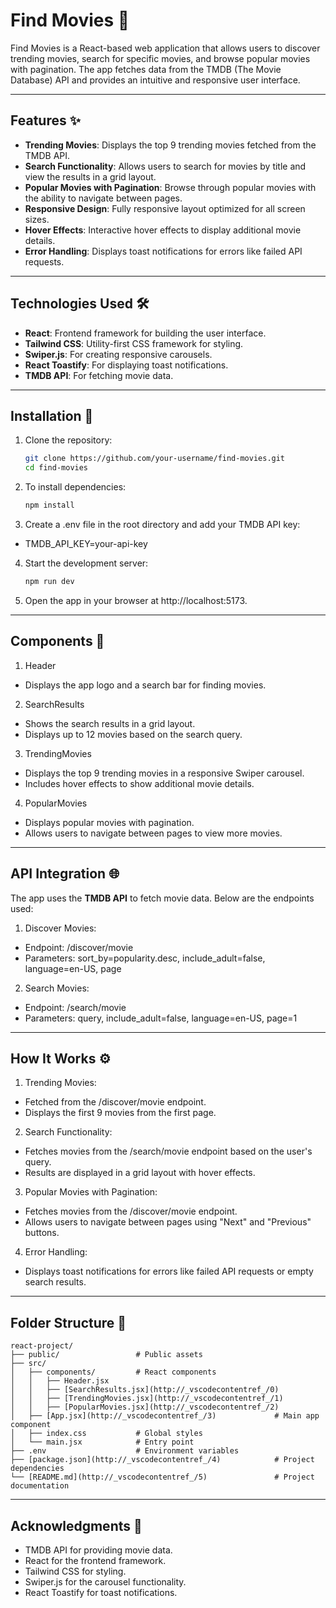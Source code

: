# Find Movies 🎥

Find Movies is a React-based web application that allows users to discover trending movies, search for specific movies, and browse popular movies with pagination. The app fetches data from the TMDB (The Movie Database) API and provides an intuitive and responsive user interface.

---

## Features ✨

- **Trending Movies**: Displays the top 9 trending movies fetched from the TMDB API.
- **Search Functionality**: Allows users to search for movies by title and view the results in a grid layout.
- **Popular Movies with Pagination**: Browse through popular movies with the ability to navigate between pages.
- **Responsive Design**: Fully responsive layout optimized for all screen sizes.
- **Hover Effects**: Interactive hover effects to display additional movie details.
- **Error Handling**: Displays toast notifications for errors like failed API requests.

---

## Technologies Used 🛠️

- **React**: Frontend framework for building the user interface.
- **Tailwind CSS**: Utility-first CSS framework for styling.
- **Swiper.js**: For creating responsive carousels.
- **React Toastify**: For displaying toast notifications.
- **TMDB API**: For fetching movie data.

---

## Installation 🚀

1. Clone the repository:
   ```bash
   git clone https://github.com/your-username/find-movies.git
   cd find-movies
   ```
2. To install dependencies:
   ```bash
   npm install
    ```
3. Create a .env file in the root directory and add your TMDB API key:   
- TMDB_API_KEY=your-api-key
4. Start the development server:
    ```bash
    npm run dev
   ```
5. Open the app in your browser at http://localhost:5173.

---

## Components 🧩

1. Header
- Displays the app logo and a search bar for finding movies.
2. SearchResults
- Shows the search results in a grid layout.
- Displays up to 12 movies based on the search query.
3. TrendingMovies
- Displays the top 9 trending movies in a responsive Swiper carousel.
- Includes hover effects to show additional movie details.
4. PopularMovies
- Displays popular movies with pagination.
- Allows users to navigate between pages to view more movies.

---

## API Integration 🌐

The app uses the **TMDB API** to fetch movie data. Below are the endpoints used:

1. Discover Movies:

- Endpoint: /discover/movie
- Parameters: sort_by=popularity.desc, include_adult=false, language=en-US, page

2. Search Movies:

- Endpoint: /search/movie
- Parameters: query, include_adult=false, language=en-US, page=1

---

## How It Works ⚙️

1. Trending Movies:

- Fetched from the /discover/movie endpoint.
- Displays the first 9 movies from the first page.

2. Search Functionality:

- Fetches movies from the /search/movie endpoint based on the user's query.
- Results are displayed in a grid layout with hover effects.

3. Popular Movies with Pagination:

- Fetches movies from the /discover/movie endpoint.
- Allows users to navigate between pages using "Next" and "Previous" buttons.

4. Error Handling:

- Displays toast notifications for errors like failed API requests or empty search results.

---

## Folder Structure 📂
```
react-project/
├── public/                 # Public assets
├── src/
│   ├── components/         # React components
│   │   ├── Header.jsx
│   │   ├── [SearchResults.jsx](http://_vscodecontentref_/0)
│   │   ├── [TrendingMovies.jsx](http://_vscodecontentref_/1)
│   │   ├── [PopularMovies.jsx](http://_vscodecontentref_/2)
│   ├── [App.jsx](http://_vscodecontentref_/3)             # Main app component
│   ├── index.css           # Global styles
│   └── main.jsx            # Entry point
├── .env                    # Environment variables
├── [package.json](http://_vscodecontentref_/4)            # Project dependencies
└── [README.md](http://_vscodecontentref_/5)               # Project documentation
```

---

## Acknowledgments 🙌

- TMDB API for providing movie data.
- React for the frontend framework.
- Tailwind CSS for styling.
- Swiper.js for the carousel functionality.
- React Toastify for toast notifications.